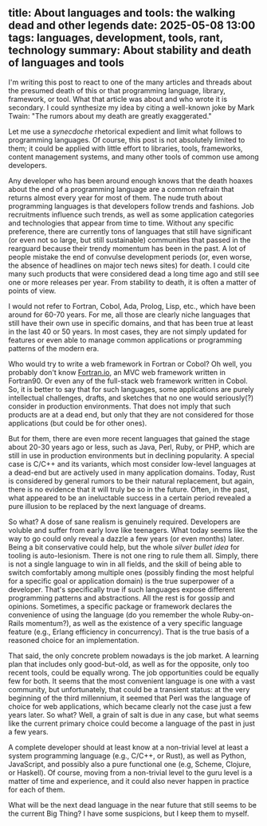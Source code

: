 title: About languages and tools: the walking dead and other legends
date: 2025-05-08 13:00
tags: languages, development, tools, rant, technology 
summary: About stability and death of languages and tools
---

I'm writing this post to react to one of the many articles and threads about the
presumed death of this or that programming language, library, framework, or
tool. What that article was about and who wrote it is secondary. I could
synthesize my idea by citing a well-known joke by Mark Twain: "The rumors about
my death are greatly exaggerated."

Let me use a _synecdoche_ rhetorical expedient and limit what follows to
programming languages. Of course, this post is not absolutely limited to them;
it could be applied with little effort to libraries, tools, frameworks, content
management systems, and many other tools of common use among developers.

Any developer who has been around enough knows that the death hoaxes about the
end of a programming language are a common refrain that returns almost every
year for most of them. The nude truth about programming languages is that
developers follow trends and fashions. Job recruitments influence such trends,
as well as some application categories and technologies that appear from time to
time.  Without any specific preference, there are currently tons of languages
that still have significant (or even not so large, but still sustainable)
communities that passed in the rearguard because their trendy momentum has been
in the past. A lot of people mistake the end of convulse development periods
(or, even worse, the absence of headlines on major tech news sites) for death. I
could cite many such products that were considered dead a long time ago and
still see one or more releases per year. From stability to death, it is often a
matter of points of view.

I would not refer to Fortran, Cobol, Ada, Prolog, Lisp, etc., which have been
around for 60-70 years. For me, all those are clearly niche languages that still
have their own use in specific domains, and that has been true at least in the
last 40 or 50 years. In most cases, they are not simply updated for features or
even able to manage common applications or programming patterns of the modern
era.

Who would try to write a web framework in Fortran or Cobol? Oh well, you
probably don't know  [Fortran.io](https://fortran.io/), 
an MVC web framework written in Fortran90. Or even any of the full-stack web
framework written in Cobol. 
So, it is better to say that for such languages, some applications are purely
intellectual challenges, drafts, and sketches that no one would seriously(?)
consider in production environments. That does not imply that such products are
at a dead end, but only that they are not considered for those applications (but
could be for other ones).

But for them, there are even more recent languages that gained the stage about
20-30 years ago or less, such as Java, Perl, Ruby, or PHP, which are still in
use in production environments but in declining popularity. A special case is
C/C++ and its variants, which most consider low-level languages at a dead-end
but are actively used in many application domains. Today, Rust is considered by
general rumors to be their natural replacement, but again, there is no evidence
that it will truly be so in the future. Often, in the past, what appeared to be
an ineluctable success in a certain period revealed a pure illusion to be
replaced by the next language of dreams.

So what? A dose of sane realism is genuinely required. Developers are voluble
and suffer from early love like teenagers. What today seems like the way to go
could only reveal a dazzle a few years (or even months) later. Being a bit
conservative could help, but the whole _silver bullet idea_ for tooling is
auto-lesionism. There is not one ring to rule them all. Simply, there is not a
single language to win in all fields, and the skill of being able to switch
comfortably among multiple ones (possibly finding the most helpful for a
specific goal or application domain) is the true superpower of a developer.
That's specifically true if such languages expose different programming patterns
and abstractions. All the rest is for gossip and opinions. Sometimes, a specific
package or framework declares the convenience of using the language (do you
remember the whole Ruby-on-Rails momentum?), as well as the existence of a very
specific language feature (e.g., Erlang efficiency in concurrency). That is the
true basis of a reasoned choice for an implementation.

That said, the only concrete problem nowadays is the job market. A learning plan
that includes only good-but-old, as well as for the opposite, only too recent
tools, could be equally wrong. The job opportunities could be equally few for
both. It seems that the most convenient language is one with a vast community,
but unfortunately, that could be a transient status: at the very beginning of
the third millennium, it seemed that Perl was the language of choice for web
applications, which became clearly not the case just a few years later. So what?
Well, a grain of salt is due in any case, but what seems like the current
primary choice could become a language of the past in just a few years.

A complete developer should at least know at a non-trivial level at least a
system programming language (e.g., C/C++, or Rust), as well as Python,
JavaScript, and possibly also a pure functional one (e.g, Scheme, Clojure, or
Haskell). Of course, moving from a non-trivial level to the guru level is a
matter of time and experience, and it could also never happen in practice for
each of them.

What will be the next dead language in the near future that still seems to be
the current Big Thing? I have some suspicions, but I keep them to myself.
